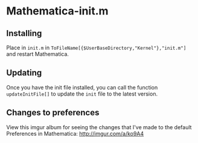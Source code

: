 Mathematica-init.m
==================

Installing
-------------

Place in `init.m` in `ToFileName[{$UserBaseDirectory,"Kernel"},"init.m"]` and restart Mathematica.

Updating
-------------

Once you have the init file installed, you can call the function `updateInitFile[]` to update the `init` file to the latest version.

Changes to preferences
--------------------------

View this imgur album for seeing the changes that I've made to the default Preferences in Mathematica: <http://imgur.com/a/ko9A4>
